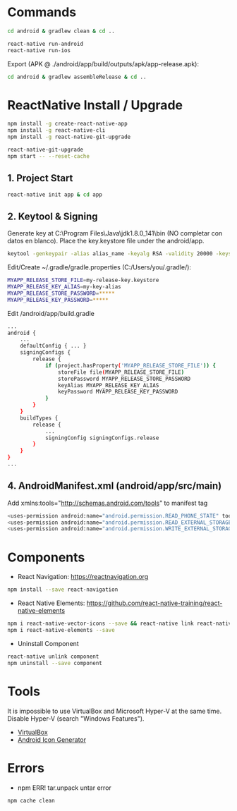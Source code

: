 # Commands
```sh
cd android & gradlew clean & cd ..
```
```sh
react-native run-android
react-native run-ios
```
Export (APK @ ./android/app/build/outputs/apk/app-release.apk):
```sh
cd android & gradlew assembleRelease & cd ..
```

# ReactNative Install / Upgrade
```sh
npm install -g create-react-native-app
npm install -g react-native-cli
npm install -g react-native-git-upgrade

react-native-git-upgrade
npm start -- --reset-cache
```

## 1. Project Start
```sh
react-native init app & cd app
```

## 2. Keytool & Signing
Generate key at C:\Program Files\Java\jdk1.8.0_141\bin (NO completar con datos en blanco). Place the key.keystore file under the android/app.
```sh
keytool -genkeypair -alias alias_name -keyalg RSA -validity 20000 -keystore H:\project\key.keystore
```
Edit/Create ~/.gradle/gradle.properties (C:/Users/you/.gradle/):
```sh
MYAPP_RELEASE_STORE_FILE=my-release-key.keystore
MYAPP_RELEASE_KEY_ALIAS=my-key-alias
MYAPP_RELEASE_STORE_PASSWORD=*****
MYAPP_RELEASE_KEY_PASSWORD=*****
```
Edit /android/app/build.gradle
```sh
...
android {
    ...
    defaultConfig { ... }
    signingConfigs {
        release {
            if (project.hasProperty('MYAPP_RELEASE_STORE_FILE')) {
                storeFile file(MYAPP_RELEASE_STORE_FILE)
                storePassword MYAPP_RELEASE_STORE_PASSWORD
                keyAlias MYAPP_RELEASE_KEY_ALIAS
                keyPassword MYAPP_RELEASE_KEY_PASSWORD
            }
        }
    }
    buildTypes {
        release {
            ...
            signingConfig signingConfigs.release
        }
    }
}
...
```

## 4. AndroidManifest.xml (android/app/src/main)
Add xmlns:tools="http://schemas.android.com/tools" to manifest tag
```sh
<uses-permission android:name="android.permission.READ_PHONE_STATE" tools:node="remove" />
<uses-permission android:name="android.permission.READ_EXTERNAL_STORAGE" tools:node="remove" />
<uses-permission android:name="android.permission.WRITE_EXTERNAL_STORAGE" tools:node="remove" />
```


# Components
- React Navigation: <a href="https://reactnavigation.org">https://reactnavigation.org</a>
```sh
npm install --save react-navigation
```

- React Native Elements: <a href="https://github.com/react-native-training/react-native-elements">https://github.com/react-native-training/react-native-elements</a>
```sh
npm i react-native-vector-icons --save && react-native link react-native-vector-icons
npm i react-native-elements --save
```

- Uninstall Component
```sh
react-native unlink component
npm uninstall --save component
```

# Tools
It is impossible to use VirtualBox and Microsoft Hyper-V at the same time. Disable Hyper-V (search "Windows Features").
- <a href="https://www.virtualbox.org/">VirtualBox</a>
- <a href="http://romannurik.github.io/AndroidAssetStudio/">Android Icon Generator</a>


# Errors
- npm ERR! tar.unpack untar error
```sh
npm cache clean
```
